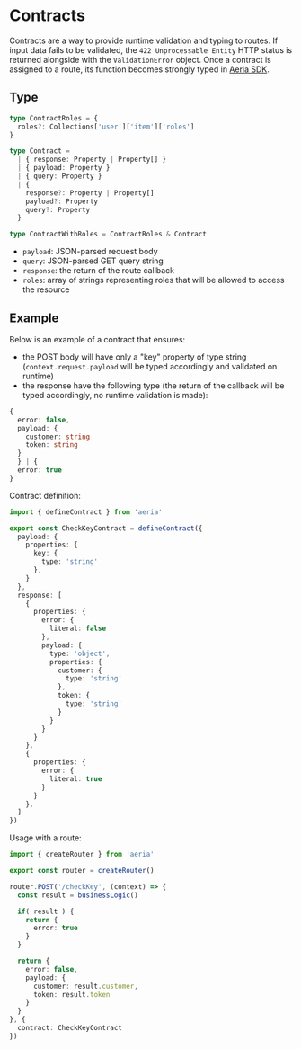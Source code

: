# Contracts

Contracts are a way to provide runtime validation and typing to routes. If input data fails to be validated, the `422 Unprocessable Entity` HTTP status is returned alongside with the `ValidationError` object. Once a contract is assigned to a route, its function becomes strongly typed in [Aeria SDK](/aeria-sdk/).

## Type

```typescript
type ContractRoles = {
  roles?: Collections['user']['item']['roles']
}

type Contract =
  | { response: Property | Property[] }
  | { payload: Property }
  | { query: Property }
  | {
    response?: Property | Property[]
    payload?: Property
    query?: Property
  }

type ContractWithRoles = ContractRoles & Contract
```

- `payload`: JSON-parsed request body
- `query`: JSON-parsed GET query string
- `response`: the return of the route callback
- `roles`: array of strings representing roles that will be allowed to access the resource

## Example

Below is an example of a contract that ensures:

- the POST body will have only a "key" property of type string (`context.request.payload` will be typed accordingly and validated on runtime)
- the response have the following type (the return of the callback will be typed accordingly, no runtime validation is made):

```typescript
{
  error: false,
  payload: {
    customer: string
    token: string
  }
  } | {
  error: true
}
```

Contract definition:

```typescript
import { defineContract } from 'aeria'

export const CheckKeyContract = defineContract({
  payload: {
    properties: {
      key: {
        type: 'string'
      },
    }
  },
  response: [
    {
      properties: {
        error: {
          literal: false
        },
        payload: {
          type: 'object',
          properties: {
            customer: {
              type: 'string'
            },
            token: {
              type: 'string'
            }
          }
        }
      }
    },
    {
      properties: {
        error: {
          literal: true
        }
      }
    },
  ]
})
```

Usage with a route:

```typescript
import { createRouter } from 'aeria'

export const router = createRouter()

router.POST('/checkKey', (context) => {
  const result = businessLogic()

  if( result ) {
    return { 
      error: true
    }
  }

  return {
    error: false,
    payload: {
      customer: result.customer,
      token: result.token
    }
  }
}, {
  contract: CheckKeyContract
})
```

